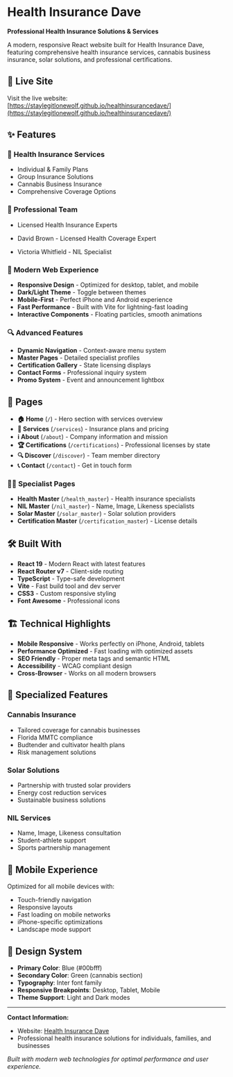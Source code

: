 # Health Insurance Dave

**Professional Health Insurance Solutions & Services**

A modern, responsive React website built for Health Insurance Dave, featuring comprehensive health insurance services, cannabis business insurance, solar solutions, and professional certifications.

## 🚀 Live Site

Visit the live website: [https://staylegitlonewolf.github.io/healthinsurancedave/](https://staylegitlonewolf.github.io/healthinsurancedave/)

## ✨ Features

### 🏥 **Health Insurance Services**
- Individual & Family Plans
- Group Insurance Solutions
- Cannabis Business Insurance
- Comprehensive Coverage Options

### 👥 **Professional Team**
- Licensed Health Insurance Experts
- David Brown - Licensed Health Coverage Expert

- Victoria Whitfield - NIL Specialist

### 📱 **Modern Web Experience**
- **Responsive Design** - Optimized for desktop, tablet, and mobile
- **Dark/Light Theme** - Toggle between themes
- **Mobile-First** - Perfect iPhone and Android experience
- **Fast Performance** - Built with Vite for lightning-fast loading
- **Interactive Components** - Floating particles, smooth animations

### 🔍 **Advanced Features**
- **Dynamic Navigation** - Context-aware menu system
- **Master Pages** - Detailed specialist profiles
- **Certification Gallery** - State licensing displays
- **Contact Forms** - Professional inquiry system
- **Promo System** - Event and announcement lightbox

## 📄 Pages

- **🏠 Home** (`/`) - Hero section with services overview
- **💼 Services** (`/services`) - Insurance plans and pricing
- **ℹ️ About** (`/about`) - Company information and mission
- **🏆 Certifications** (`/certifications`) - Professional licenses by state
- **🔍 Discover** (`/discover`) - Team member directory
- **📞 Contact** (`/contact`) - Get in touch form

### 👨‍⚕️ Specialist Pages
- **Health Master** (`/health_master`) - Health insurance specialists
- **NIL Master** (`/nil_master`) - Name, Image, Likeness specialists
- **Solar Master** (`/solar_master`) - Solar solution providers
- **Certification Master** (`/certification_master`) - License details

## 🛠️ Built With

- **React 19** - Modern React with latest features
- **React Router v7** - Client-side routing
- **TypeScript** - Type-safe development
- **Vite** - Fast build tool and dev server
- **CSS3** - Custom responsive styling
- **Font Awesome** - Professional icons

## 🏗️ Technical Highlights

- **Mobile Responsive** - Works perfectly on iPhone, Android, tablets
- **Performance Optimized** - Fast loading with optimized assets
- **SEO Friendly** - Proper meta tags and semantic HTML
- **Accessibility** - WCAG compliant design
- **Cross-Browser** - Works on all modern browsers

## 🌟 Specialized Features

### Cannabis Insurance
- Tailored coverage for cannabis businesses
- Florida MMTC compliance
- Budtender and cultivator health plans
- Risk management solutions

### Solar Solutions
- Partnership with trusted solar providers
- Energy cost reduction services
- Sustainable business solutions

### NIL Services
- Name, Image, Likeness consultation
- Student-athlete support
- Sports partnership management

## 📱 Mobile Experience

Optimized for all mobile devices with:
- Touch-friendly navigation
- Responsive layouts
- Fast loading on mobile networks
- iPhone-specific optimizations
- Landscape mode support

## 🎨 Design System

- **Primary Color**: Blue (#00bfff)
- **Secondary Color**: Green (cannabis section)
- **Typography**: Inter font family
- **Responsive Breakpoints**: Desktop, Tablet, Mobile
- **Theme Support**: Light and Dark modes

---

**Contact Information:**
- Website: [Health Insurance Dave](https://staylegitlonewolf.github.io/healthinsurancedave/)
- Professional health insurance solutions for individuals, families, and businesses

*Built with modern web technologies for optimal performance and user experience.*